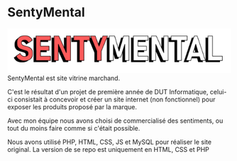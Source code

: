 # SentyMental
<img src="./SentyMental.png"
     alt="SentyMental logo"/>
SentyMental est site vitrine marchand.

C'est le résultat d'un projet de première année de DUT Informatique, celui-ci consistait à concevoir et créer un site internet (non fonctionnel) pour exposer les produits proposé par la marque.

Avec mon équipe nous avons choisi de commercialisé des sentiments, ou tout du moins faire comme si c'était possible.

Nous avons utilisé PHP, HTML, CSS, JS et MySQL pour réaliser le site original.
La version de se repo est uniquement en HTML, CSS et PHP